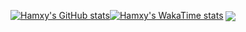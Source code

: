 
[![Hamxy's GitHub stats](https://github-readme-stats.vercel.app/api?username=hamxy&hide=stars,contribs&show_icons=true&include_all_commits=true&rank_icon=github&theme=swift&line_height=20)](https://github.com/anuraghazra/github-readme-stats)[![Hamxy's WakaTime stats](https://github-readme-stats.vercel.app/api/wakatime?username=hamxy&theme=swift)](https://github.com/anuraghazra/github-readme-stats)
<a href="https://github.com/anuraghazra/github-readme-stats">
  <img margin="auto" align="center" src="https://github-readme-stats.vercel.app/api/top-langs/?username=hamxy&langs_count=5&layout=donut&theme=swift&size_weight=0.5&count_weight=0.5" />
</a>



<!--
**hamxy/hamxy** is a ✨ _special_ ✨ repository because its `README.md` (this file) appears on your GitHub profile.

Here are some ideas to get you started:

- 🔭 I’m currently working on ...
- 🌱 I’m currently learning ...
- 👯 I’m looking to collaborate on ...
- 🤔 I’m looking for help with ...
- 💬 Ask me about ...
- 📫 How to reach me: ...
- 😄 Pronouns: ...
- ⚡ Fun fact: ...
-->
